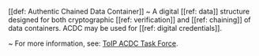 [[def: Authentic Chained Data Container]]
~ A digital [[ref: data]] structure designed for both cryptographic [[ref: verification]] and [[ref: chaining]] of data containers. ACDC may be used for [[ref: digital credentials]].

~ For more information, see: [ToIP ACDC Task Force](https://wiki.trustoverip.org/display/HOME/ACDC+%28Authentic+Chained+Data+Container%29+Task+Force).

